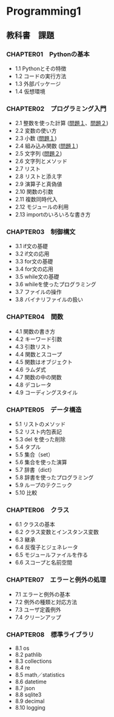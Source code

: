 # Programming1

## 教科書　課題

### CHAPTER01　Pythonの基本
* 1.1 Pythonとその特徴
* 1.2 コードの実行方法
* 1.3 外部パッケージ
* 1.4 仮想環境
### CHAPTER02　プログラミング入門
* 2.1 整数を使った計算
([問題１](CHAPTER02/Q2_1_1.py)、[問題２](CHAPTER02/Q2_1_2.py))
* 2.2 変数の使い方
* 2.3 小数
([問題１](CHAPTER02/Q2_3_1.py))
* 2.4 組み込み関数
([問題１](CHAPTER02/Q2_4_1.py))
* 2.5 文字列
([問題２](CHAPTER02/Q2_5_2.py))
* 2.6 文字列とメソッド
* 2.7 リスト
* 2.8 リストと添え字
* 2.9 演算子と真偽値
* 2.10 関数の引数
* 2.11 複数同時代入
* 2.12 モジュールの利用
* 2.13 importのいろいろな書き方
### CHAPTER03　制御構文
* 3.1 if文の基礎
* 3.2 if文の応用
* 3.3 for文の基礎
* 3.4 for文の応用
* 3.5 while文の基礎
* 3.6 whileを使ったプログラミング
* 3.7 ファイルの操作
* 3.8 バイナリファイルの扱い
### CHAPTER04　関数
* 4.1 関数の書き方
* 4.2 キーワード引数
* 4.3 引数リスト
* 4.4 関数とスコープ
* 4.5 関数はオブジェクト
* 4.6 ラムダ式
* 4.7 関数の中の関数
* 4.8 デコレータ
* 4.9 コーディングスタイル
### CHAPTER05　データ構造
* 5.1 リストのメソッド
* 5.2 リスト内包表記
* 5.3 del を使った削除
* 5.4 タプル
* 5.5 集合（set）
* 5.6 集合を使った演算
* 5.7 辞書（dict）
* 5.8 辞書を使ったプログラミング
* 5.9 ループのテクニック
* 5.10 比較
### CHAPTER06　クラス
* 6.1 クラスの基本
* 6.2 クラス変数とインスタンス変数
* 6.3 継承
* 6.4 反復子とジェネレータ
* 6.5 モジュールファイルを作る
* 6.6 スコープと名前空間
### CHAPTER07　エラーと例外の処理
* 7.1 エラーと例外の基本
* 7.2 例外の種類と対応方法
* 7.3 ユーザ定義例外
* 7.4 クリーンアップ
### CHAPTER08　標準ライブラリ
* 8.1 os
* 8.2 pathlib
* 8.3 collections
* 8.4 re
* 8.5 math／statistics
* 8.6 datetime
* 8.7 json
* 8.8 sqlite3
* 8.9 decimal
* 8.10 logging
